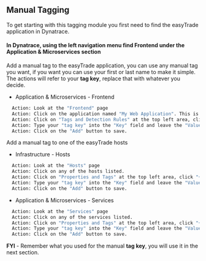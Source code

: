 ## Manual Tagging

To get starting with this tagging module you first need to find the easyTrade application in Dynatrace.

#### In Dynatrace, using the left navigation menu find Frontend under the Application & Microservices section

Add a manual tag to the easyTrade application, you can use any manual tag you want, if you want you can use your first or last name to make it simple. The actions will refer to your **tag key**, replace that with whatever you decide.

- Application & Microservices  - Frontend

 ```bash
   Action: Look at the "Frontend" page
   Action: Click on the application named "My Web Application". This is your easyTrade application
   Action: Click on "Tags and Detection Rules" at the top left area, click "+ Add tag"
   Action: Type your "tag key" into the "Key" field and leave the "Value" field blank
   Action: Click on the "Add" button to save.
   ```

Add a manual tag to one of the easyTrade hosts

- Infrastructure - Hosts

 ```bash
   Action: Look at the "Hosts" page
   Action: Click on any of the hosts listed.
   Action: Click on "Properties and Tags" at the top left area, click "+ Add tag"
   Action: Type your "tag key" into the "Key" field and leave the "Value" field blank
   Action: Click on the "Add" button to save.
   ```

- Application & Microservices  - Services

 ```bash
   Action: Look at the "Services" page
   Action: Click on any of the services listed.
   Action: Click on "Properties and Tags" at the top left area, click "+ Add tag"
   Action: Type your "tag key" into the "Key" field and leave the "Value" field blank
   Action: Click on the "Add" button to save.
   ```

**FYI** - Remember what you used for the manual **tag key**, you will use it in the next section.

